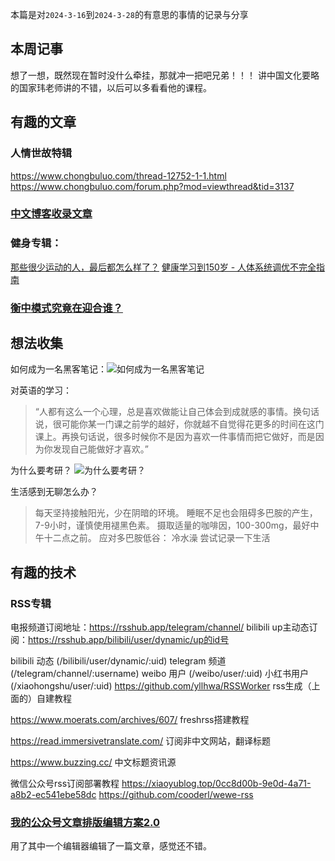 本篇是对`2024-3-16`到`2024-3-28`的有意思的事情的记录与分享

## 本周记事
想了一想，既然现在暂时没什么牵挂，那就冲一把吧兄弟！！！
讲中国文化要略的国家玮老师讲的不错，以后可以多看看他的课程。


## 有趣的文章
### 人情世故特辑
https://www.chongbuluo.com/thread-12752-1-1.html
https://www.chongbuluo.com/forum.php?mod=viewthread&tid=3137

### [中文博客收录文章](https://howiehz.top/archives/chinese-blogosphere-list)

### 健身专辑：
[那些很少运动的人，最后都怎么样了？](https://mp.weixin.qq.com/s/JvO5DgM0nVmDXna0nZtiSA)
[健康学习到150岁 - 人体系统调优不完全指南](https://github.com/zijie0/HumanSystemOptimization)


### [衡中模式究竟在迎合谁？](https://xingbianren.cn/post/189.html)


## 想法收集
如何成为一名黑客笔记：![如何成为一名黑客笔记](https://memopic.awumiao.org/memo/%E5%A6%82%E4%BD%95%E6%88%90%E4%B8%BA%E4%B8%80%E5%90%8D%E9%BB%91%E5%AE%A2%20%28it-ebooks%29%20%28Z-Library%29.png)

对英语的学习：
> “人都有这么一个心理，总是喜欢做能让自己体会到成就感的事情。换句话说，很可能你某一门课之前学的越好，你就越不自觉得花更多的时间在这门课上。再换句话说，很多时候你不是因为喜欢一件事情而把它做好，而是因为你发现自己能做好才喜欢。”

为什么要考研？
![为什么要考研？](https://memopic.awumiao.org/memo/Snipaste_2024-03-22_10-39-33.png)

生活感到无聊怎么办？
> 每天坚持接触阳光，少在阴暗的环境。
> 睡眠不足也会阻碍多巴胺的产生，7-9小时，谨慎使用褪黑色素。
> 摄取适量的咖啡因，100-300mg，最好中午十二点之前。
> 应对多巴胺低谷：
> 冷水澡
> 尝试记录一下生活

## 有趣的技术
### RSS专辑
电报频道订阅地址：https://rsshub.app/telegram/channel/
bilibili up主动态订阅：https://rsshub.app/bilibili/user/dynamic/up的id号

bilibili 动态 (/bilibili/user/dynamic/:uid)
telegram 频道 (/telegram/channel/:username)
weibo 用户 (/weibo/user/:uid)
小红书用户 (/xiaohongshu/user/:uid)
https://github.com/yllhwa/RSSWorker
rss生成（上面的）自建教程

https://www.moerats.com/archives/607/
freshrss搭建教程

https://read.immersivetranslate.com/
订阅非中文网站，翻译标题

https://www.buzzing.cc/
中文标题资讯源

微信公众号rss订阅部署教程
https://xiaoyublog.top/0cc8d00b-9e0d-4a71-a8b2-ec541ebe58dc
https://github.com/cooderl/wewe-rss

### [我的公众号文章排版编辑方案2.0](https://mp.weixin.qq.com/s/_v1QluFXNjrElEplqGWHZw)
用了其中一个编辑器编辑了一篇文章，感觉还不错。

<!-- ##{"timestamp":1711628950}## -->


